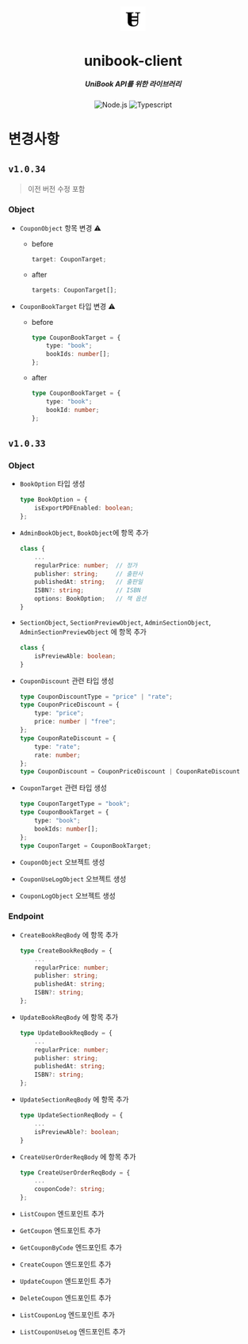 <p align="center">
  <img src="./assets/logo.png" width="10%" alt="Unibook" />
</p>
<h1 align="center">unibook-client</h1>
<h5 align="center">UniBook API를 위한 라이브러리</h5>
<p align="center">
  <img alt="Node.js" src="https://img.shields.io/npm/v/unibook-client"/>
  <img alt="Typescript" src="https://img.shields.io/badge/Language-Typescript-blue?logo=typescript"/>
</p>

# 변경사항

## `v1.0.34`

> 이전 버전 수정 포함

### Object

* `CouponObject` 항목 변경 ⚠️

  * before

    ```typescript
    target: CouponTarget;
    ```

  * after

    ```typescript
    targets: CouponTarget[];
    ```

* `CouponBookTarget` 타입 변경 ⚠️

  * before

    ```typescript
    type CouponBookTarget = {
        type: "book";
        bookIds: number[];
    };
    ```

  * after

    ```typescript
    type CouponBookTarget = {
        type: "book";
        bookId: number;
    };
    ```

## `v1.0.33`

### Object

* `BookOption` 타입 생성

    ```typescript
    type BookOption = {
        isExportPDFEnabled: boolean;
    };
    ```

* `AdminBookObject`, `BookObject`에 항목 추가

    ```typescript
    class {
        ...
        regularPrice: number;  // 정가
        publisher: string;     // 출판사
        publishedAt: string;   // 출판일
        ISBN?: string;         // ISBN
        options: BookOption;   // 책 옵션
    }
    ```

* `SectionObject`, `SectionPreviewObject`, `AdminSectionObject`, `AdminSectionPreviewObject` 에 항목 추가

    ```typescript
    class {
        isPreviewAble: boolean;   
    }
    ```

* `CouponDiscount` 관련 타입 생성

    ```typescript
    type CouponDiscountType = "price" | "rate";
    type CouponPriceDiscount = {
        type: "price";
        price: number | "free";
    };
    type CouponRateDiscount = {
        type: "rate";
        rate: number;
    };
    type CouponDiscount = CouponPriceDiscount | CouponRateDiscount
    ```

* `CouponTarget` 관련 타입 생성

    ```typescript
    type CouponTargetType = "book";
    type CouponBookTarget = {
        type: "book";
        bookIds: number[];
    };
    type CouponTarget = CouponBookTarget;
    ```

* `CouponObject` 오브젝트 생성
* `CouponUseLogObject` 오브젝트 생성
* `CouponLogObject` 오브젝트 생성

### Endpoint

* `CreateBookReqBody` 에 항목 추가

    ```typescript
    type CreateBookReqBody = {
        ...
        regularPrice: number;
        publisher: string;
        publishedAt: string;
        ISBN?: string;
    };
    ```

* `UpdateBookReqBody` 에 항목 추가

    ```typescript
    type UpdateBookReqBody = {
        ...
        regularPrice: number;
        publisher: string;
        publishedAt: string;
        ISBN?: string;
    };
    ```

* `UpdateSectionReqBody` 에 항목 추가

    ```typescript
    type UpdateSectionReqBody = {
        ...
        isPreviewAble?: boolean;
    }
    ```

* `CreateUserOrderReqBody` 에 항목 추가

    ```typescript
    type CreateUserOrderReqBody = {
        ...
        couponCode?: string;
    };
    ```

* `ListCoupon` 엔드포인트 추가
* `GetCoupon` 엔드포인트 추가
* `GetCouponByCode` 엔드포인트 추가
* `CreateCoupon` 엔드포인트 추가
* `UpdateCoupon` 엔드포인트 추가
* `DeleteCoupon` 엔드포인트 추가
* `ListCouponLog` 엔드포인트 추가
* `ListCouponUseLog` 엔드포인트 추가
